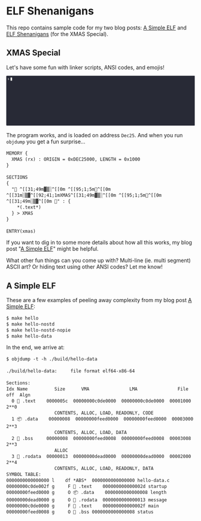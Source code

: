 # ELF Shenanigans

This repo contains sample code for my two blog posts: [A Simple ELF](https://4zm.org/2024/12/25/a-simple-elf.html) and [ELF Shenanigans](https://4zm.org/2024/12/25/git-shenanigans.html) (for the XMAS Special).

## XMAS Special

Let's have some fun with linker scripts, ANSI codes, and emojis!

![objdump](xmas.gif)

The program works, and is loaded on address `Dec25`. And when you run `objdump` you get a fun surprise...

```
MEMORY {
  XMAS (rx) : ORIGIN = 0xDEC25000, LENGTH = 0x1000
}

SECTIONS
{
  "🎄 ^[[31;49m▓▒░^[[0m ^[[95;1;5m🌟^[[0m ^[[31m░▒▓^[[92;41;1mXMAS^[[31;49m▓▒░^[[0m ^[[95;1;5m🌟^[[0m ^[[31;49m░▒▓^[[0m 🎄" : {
    *(.text*)
  } > XMAS
}

ENTRY(xmas)
```

If you want to dig in to some more details about how all this works, my blog post "[A Simple ELF](https://4zm.org/2024/12/25/a-simple-elf.html)" might be helpful.

What other fun things can you come up with? Multi-line (ie. multi segment) ASCII art? Or hiding text using other ANSI codes? Let me know!

## A Simple ELF

These are a few examples of peeling away complexity from my blog post [A Simple ELF](https://4zm.org/2024/12/25/a-simple-elf.html):

```
$ make hello
$ make hello-nostd
$ make hello-nostd-nopie
$ make hello-data
```

In the end, we arrive at:

```
$ objdump -t -h ./build/hello-data

./build/hello-data:     file format elf64-x86-64

Sections:
Idx Name          Size      VMA               LMA               File off  Algn
  0 📜 .text    0000005c  00000000c0de0000  00000000c0de0000  00001000  2**0
                  CONTENTS, ALLOC, LOAD, READONLY, CODE
  1 📦 .data    00000008  00000000feed0000  00000000feed0000  00003000  2**3
                  CONTENTS, ALLOC, LOAD, DATA
  2 📁 .bss     00000008  00000000feed0008  00000000feed0008  00003008  2**3
                  ALLOC
  3 🧊 .rodata  00000013  00000000dead0000  00000000dead0000  00002000  2**4
                  CONTENTS, ALLOC, LOAD, READONLY, DATA
SYMBOL TABLE:
0000000000000000 l    df *ABS*	0000000000000000 hello-data.c
00000000c0de002f g     F 📜 .text	000000000000002d startup
00000000feed0000 g     O 📦 .data	0000000000000008 length
00000000dead0000 g     O 🧊 .rodata	0000000000000013 message
00000000c0de0000 g     F 📜 .text	000000000000002f main
00000000feed0008 g     O 📁 .bss	0000000000000008 status
```
